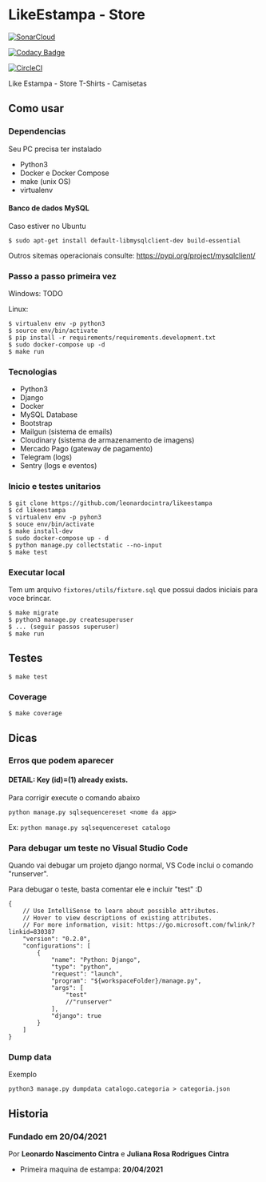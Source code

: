 # LikeEstampa - Store
[![SonarCloud](https://sonarcloud.io/images/project_badges/sonarcloud-orange.svg)](https://sonarcloud.io/summary/new_code?id=leonardocintra_likeestampa)

[![Codacy Badge](https://api.codacy.com/project/badge/Grade/a91ffbdc0959414b836d5ff2848edf73)](https://app.codacy.com/gh/leonardocintra/likeestampa?utm_source=github.com&utm_medium=referral&utm_content=leonardocintra/likeestampa&utm_campaign=Badge_Grade_Settings)


[![CircleCI](https://circleci.com/gh/leonardocintra/likeestampa/tree/main.svg?style=svg)](https://circleci.com/gh/leonardocintra/likeestampa/tree/main)

Like Estampa - Store T-Shirts - Camisetas

## Como usar

### Dependencias
Seu PC precisa ter instalado
- Python3
- Docker e Docker Compose
- make (unix OS)
- virtualenv

#### Banco de dados MySQL
Caso estiver no Ubuntu
```
$ sudo apt-get install default-libmysqlclient-dev build-essential
```

Outros sitemas operacionais consulte: https://pypi.org/project/mysqlclient/

### Passo a passo primeira vez

Windows: TODO

Linux:

```
$ virtualenv env -p python3
$ source env/bin/activate
$ pip install -r requirements/requirements.development.txt
$ sudo docker-compose up -d
$ make run
```



### Tecnologias
- Python3
- Django
- Docker
- MySQL Database
- Bootstrap
- Mailgun (sistema de emails)
- Cloudinary (sistema de armazenamento de imagens)
- Mercado Pago (gateway de pagamento)
- Telegram (logs)
- Sentry (logs e eventos)


### Inicio e testes unitarios

```
$ git clone https://github.com/leonardocintra/likeestampa
$ cd likeestampa
$ virtualenv env -p pyhon3
$ souce env/bin/activate
$ make install-dev
$ sudo docker-compose up - d
$ python manage.py collectstatic --no-input
$ make test
```

### Executar local

Tem um arquivo `fixtores/utils/fixture.sql` que possui dados iniciais para voce brincar.

```
$ make migrate
$ python3 manage.py createsuperuser
$ ... (seguir passos superuser)
$ make run
```


## Testes
```
$ make test
```
### Coverage
```
$ make coverage
```

## Dicas
### Erros que podem aparecer
#### DETAIL:  Key (id)=(1) already exists.
Para corrigir execute o comando abaixo
```
python manage.py sqlsequencereset <nome da app> 
```
Ex: `python manage.py sqlsequencereset catalogo`


### Para debugar um teste no Visual Studio Code

Quando vai debugar um projeto django normal, VS Code inclui o comando "runserver".

Para debugar o teste, basta comentar ele e incluir "test" :D

```
{
    // Use IntelliSense to learn about possible attributes.
    // Hover to view descriptions of existing attributes.
    // For more information, visit: https://go.microsoft.com/fwlink/?linkid=830387
    "version": "0.2.0",
    "configurations": [
        {
            "name": "Python: Django",
            "type": "python",
            "request": "launch",
            "program": "${workspaceFolder}/manage.py",
            "args": [
                "test"
                //"runserver"
            ],
            "django": true
        }
    ]
}
```

### Dump data
Exemplo
```
python3 manage.py dumpdata catalogo.categoria > categoria.json
```

## Historia
### Fundado em 20/04/2021

Por **Leonardo Nascimento Cintra** e **Juliana Rosa Rodrigues Cintra**

- Primeira maquina de estampa: **20/04/2021**
